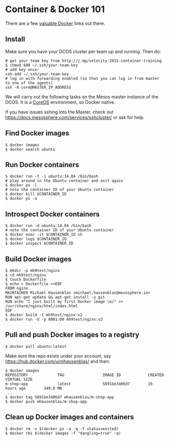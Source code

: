 # Container & Docker 101

There are a few [valuable Docker](http://www.nkode.io/2014/08/24/valuable-docker-links.html) links out there.

## Install

Make sure you have your DCOS cluster per team up and running. Then do:

    # get your team key from http://j.mp/velocity-2015-container-training 
    $ chmod 600 ~/.ssh/your-team-key
    # add key once:
    ssh-add ~/.ssh/your-team-key
    # log in with forwarding enabled (so that you can log in from master to one of the agents)
    ssh -A core@MASTER_IP_ADDRESS

We will carry out the following tasks on the Mesos master instance of the DCOS. It is a [CoreOS](https://coreos.com/) environment, so Docker native.

If you have issues sshing into the Master, check out https://docs.mesosphere.com/services/sshcluster/ or ask for help.

## Find Docker images
    
    $ docker images
    $ docker search ubuntu

## Run Docker containers
    
    $ docker run -t -i ubuntu:14.04 /bin/bash
    # play around in the Ubuntu container and exit again
    $ docker ps -l
    # note the container ID of your Ubuntu container
    $ docker kill $CONTAINER_ID 
    $ docker ps -a

## Introspect Docker containers

    $ docker run -d ubuntu:14.04 /bin/bash
    # note the container ID of your Ubuntu container
    $ docker exec -it $CONTAINER_ID sh
    $ docker logs $CONTAINER_ID
    $ docker inspect $CONTAINER_ID

## Build Docker images

    $ mkdir -p mh9test/nginx
    $ cd mh9test/nginx
    $ touch Dockerfile
    $ echo > Dockerfile <<EOF
    FROM nginx
    MAINTAINER Michael Hausenblas <michael.hausenblas@mesosphere.io>
    RUN apt-get update && apt-get install -y git
    RUN echo "I just built my first Docker image \o/" >> /usr/share/nginx/html/index.html
    EOF
    $ docker build -t mh9test/nginx:v2 .
    $ docker run -d -p 8081:80 mh9test/nginx:v2

## Pull and push Docker images to a registry

    $ docker pull ubuntu:latest

Make sure the repo exists under your account, say https://hub.docker.com/u/mhausenblas/ and then:
    
    $ docker images
    REPOSITORY             TAG                 IMAGE ID            CREATED             VIRTUAL SIZE
    m-shop-app             latest              5891be3406d7        19 hours ago        349.8 MB
    ...
    $ docker tag 5891be3406d7 mhausenblas/m-shop-app 
    $ docker push mhausenblas/m-shop-app

## Clean up Docker images and containers

    $ docker rm -v $(docker ps -a -q -f status=exited)
    $ docker rmi $(docker images -f "dangling=true" -q)
